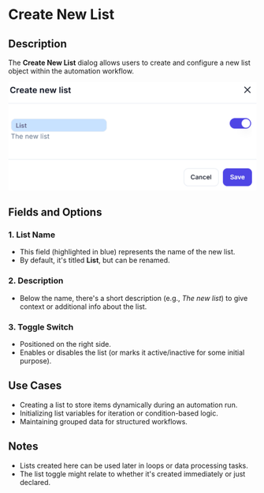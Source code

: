 # Create New List

## Description 

The **Create New List** dialog allows users to create and configure a new list object within the automation workflow.

![Create New List UI](../../assests/workflow-logics/assests%20variable/create-new-list.png)

## Fields and Options

### **1. List Name**

- This field (highlighted in blue) represents the name of the new list.
- By default, it's titled **List**, but can be renamed.

### **2. Description**

- Below the name, there's a short description (e.g., *The new list*) to give context or additional info about the list.

### **3. Toggle Switch**

- Positioned on the right side.
- Enables or disables the list (or marks it active/inactive for some initial purpose).

## Use Cases

- Creating a list to store items dynamically during an automation run.
- Initializing list variables for iteration or condition-based logic.
- Maintaining grouped data for structured workflows.

## Notes

- Lists created here can be used later in loops or data processing tasks.
- The list toggle might relate to whether it's created immediately or just declared.

